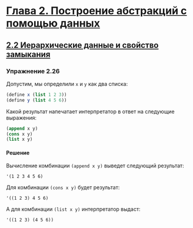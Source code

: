 # [Глава 2. Построение абстракций с помощью данных](index.md#Глава-2-Построение-абстракций-с-помощью-данных)
## [2.2 Иерархические данные и свойство замыкания](index.md#22-Иерархические-данные-и-свойство-замыкания)

### Упражнение 2.26
Допустим, мы определили `x` и `y` как два списка:

```scheme
(define x (list 1 2 3))
(define y (list 4 5 6))
```

Какой результат напечатает интерпретатор в ответ на следующие выражения:

```scheme
(append x y)
(cons x y)
(list x y)
```

#### Решение
Вычисление комбинации `(append x y)` выведет следующий результат:

```racket
'(1 2 3 4 5 6)
```

Для комбинации `(cons x y)` будет результат:

```racket
'((1 2 3) 4 5 6)
```

А для комбинации `(list x y)` интерпретатор выдаст:

```racket
'((1 2 3) (4 5 6))
```
